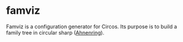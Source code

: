 # famviz

Famviz is a configuration generator for Circos. Its purpose is to build a family tree in circular sharp ([Ahnenring](https://ahnenring.github.io)).
